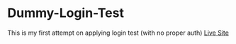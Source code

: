 # Dummy-Login-Test

This is my first attempt on applying login test (with no proper auth)
<a href="https://lilhalzy-dummy-login.netlify.app">Live Site</a>
